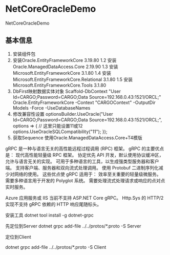 # NetCoreOracleDemo
NetCoreOracleDemo
## 基本信息
1. 安装组件包
  1. 安装Oracle.EntityFrameworkCore 3.19.80
1.2 安装Oracle.ManagedDataAccess.Core 2.19.90
1.3 安装Microsoft.EntityFrameworkCore 3.1.80
1.4 安装Microsoft.EntityFrameworkCore.Relational 3.1.80
1.5 安装Microsoft.EntityFrameworkCore.Tools 3.1.80
2. DbFirst映射数据实体对象
Scaffold-DbContext "User Id=CARGO;Password=CARGO;Data Source=192.168.0.43:1521/ORCL;" Oracle.EntityFrameworkCore -Context "CARGOContext"  -OutputDir Models -Force -UseDatabaseNames
3. 修改兼容性设置
optionsBuilder.UseOracle("User Id=CARGO;Password=CARGO;Data Source=192.168.0.43:1521/ORCL;", options =>
{
	// 这里只能设置11或12
	options.UseOracleSQLCompatibility("11");
});
4. 获取Sequence
使用Oracle.ManagedDataAccess.Core+T4模版

gRPC 是一种与语言无关的高性能远程过程调用 (RPC) 框架。
gRPC 的主要优点是：
现代高性能轻量级 RPC 框架。
协定优先 API 开发，默认使用协议缓冲区，允许与语言无关的实现。
可用于多种语言的工具，以生成强类型服务器和客户端。
支持客户端、服务器和双向流式处理调用。
使用 Protobuf 二进制序列化减少对网络的使用。
这些优点使 gRPC 适用于：
效率至关重要的轻量级微服务。
需要多种语言用于开发的 Polyglot 系统。
需要处理流式处理请求或响应的点对点实时服务。

Azure 应用服务或 IIS 当前不支持 ASP.NET Core gRPC。 Http.Sys 的 HTTP/2 实现不支持 gRPC 依赖的 HTTP 响应尾随标头。

安装工具
dotnet tool install -g dotnet-grpc

先定位到Server
dotnet grpc add-file ../../protos/*.proto -S Server

定位到Client

dotnet grpc add-file ../../protos/*.proto -S Client